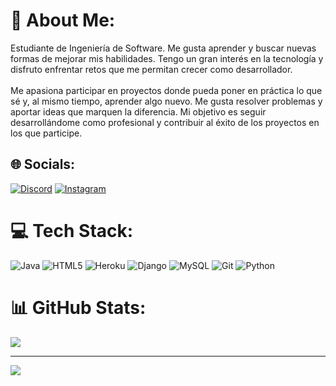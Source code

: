 # 💫 About Me:
Estudiante de Ingeniería de Software. Me gusta aprender y  buscar nuevas formas de mejorar mis habilidades. Tengo un gran interés en la tecnología y disfruto enfrentar retos que me permitan crecer como desarrollador.<br><br>Me apasiona participar en proyectos donde pueda poner en práctica lo que sé y, al mismo tiempo, aprender algo nuevo. Me gusta resolver problemas y aportar ideas que marquen la diferencia. Mi objetivo es seguir desarrollándome como profesional y contribuir al éxito de los proyectos en los que participe.


## 🌐 Socials:
[![Discord](https://img.shields.io/badge/Discord-%237289DA.svg?logo=discord&logoColor=white)](https://discord.gg/david.x_x) [![Instagram](https://img.shields.io/badge/Instagram-%23E4405F.svg?logo=Instagram&logoColor=white)](https://instagram.com/dvcpd._.d) 

# 💻 Tech Stack:
![Java](https://img.shields.io/badge/java-%23ED8B00.svg?style=for-the-badge&logo=openjdk&logoColor=white) ![HTML5](https://img.shields.io/badge/html5-%23E34F26.svg?style=for-the-badge&logo=html5&logoColor=white) ![Heroku](https://img.shields.io/badge/heroku-%23430098.svg?style=for-the-badge&logo=heroku&logoColor=white) ![Django](https://img.shields.io/badge/django-%23092E20.svg?style=for-the-badge&logo=django&logoColor=white) ![MySQL](https://img.shields.io/badge/mysql-4479A1.svg?style=for-the-badge&logo=mysql&logoColor=white) ![Git](https://img.shields.io/badge/git-%23F05033.svg?style=for-the-badge&logo=git&logoColor=white) ![Python](https://img.shields.io/badge/python-3670A0?style=for-the-badge&logo=python&logoColor=ffdd54)
# 📊 GitHub Stats:
![](https://github-readme-stats.vercel.app/api/top-langs/?username=david0-012&theme=cobalt&hide_border=false&include_all_commits=false&count_private=false&layout=compact)

---
[![](https://visitcount.itsvg.in/api?id=david0-012&icon=0&color=0)](https://visitcount.itsvg.in)

<!-- Proudly created with GPRM ( https://gprm.itsvg.in ) -->
